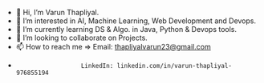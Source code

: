 - 👋 Hi, I’m Varun Thapliyal.
- 👀 I’m interested in AI, Machine Learning, Web Development and Devops.
- 🌱 I’m currently learning DS & Algo. in Java, Python & Devops tools.
- 💞️ I’m looking to collaborate on Projects.
- 📫 How to reach me => Email: thapliyalvarun23@gmail.com
-                       LinkedIn: linkedin.com/in/varun-thapliyal-976855194

<!---
VarunThapliyal23/VarunThapliyal23 is a ✨ special ✨ repository because its `README.md` (this file) appears on your GitHub profile.
You can click the Preview link to take a look at your changes.
--->
